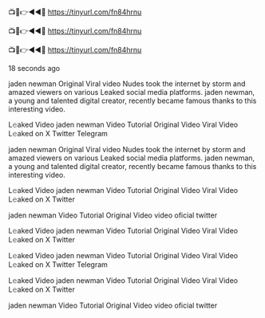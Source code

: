 📺📱👉◄◄🔴  https://tinyurl.com/fn84hrnu

📺📱👉◄◄🔴  https://tinyurl.com/fn84hrnu

📺📱👉◄◄🔴  https://tinyurl.com/fn84hrnu

18 seconds ago

jaden newman Original Viral video Nudes took the internet by storm and amazed viewers on various Leaked social media platforms. jaden newman, a young and talented digital creator, recently became famous thanks to this interesting video.

L𝚎aked Video jaden newman Video Tutorial Original Video Viral Video L𝚎aked on X Twitter Telegram

jaden newman Original Viral video Nudes took the internet by storm and amazed viewers on various Leaked social media platforms. jaden newman, a young and talented digital creator, recently became famous thanks to this interesting video.

L𝚎aked Video jaden newman Video Tutorial Original Video Viral Video L𝚎aked on X Twitter

jaden newman Video Tutorial Original Video video oficial twitter

L𝚎aked Video jaden newman Video Tutorial Original Video Viral Video L𝚎aked on X Twitter

L𝚎aked Video jaden newman Video Tutorial Original Video Viral Video L𝚎aked on X Twitter Telegram

L𝚎aked Video jaden newman Video Tutorial Original Video Viral Video L𝚎aked on X Twitter

jaden newman Video Tutorial Original Video video oficial twitter
